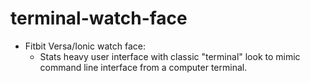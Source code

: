 # terminal-watch-face
- Fitbit Versa/Ionic watch face:
  - Stats heavy user interface with classic "terminal" look to mimic command line interface from a computer terminal.